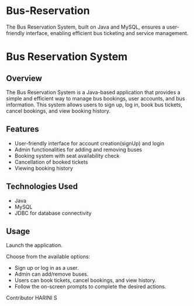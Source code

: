# Bus-Reservation
The Bus Reservation System, built on Java and MySQL, ensures a user-friendly interface, enabling efficient bus ticketing and service management.
# Bus Reservation System

## Overview

The Bus Reservation System is a Java-based application that provides a simple and efficient way to manage bus bookings, user accounts, and bus information. This system allows users to sign up, log in, book bus tickets, cancel bookings, and view booking history.

## Features

- User-friendly interface for account creation(signUp) and login
- Admin functionalities for adding and removing buses
- Booking system with seat availability check
- Cancellation of booked tickets
- Viewing booking history

## Technologies Used

- Java
- MySQL
- JDBC for database connectivity

## Usage
Launch the application.

Choose from the available options:

- Sign up or log in as a user.
- Admin can add/remove buses.
- Users can book tickets, cancel bookings, and view history.
- Follow the on-screen prompts to complete the desired actions.

Contributor
HARINI S
